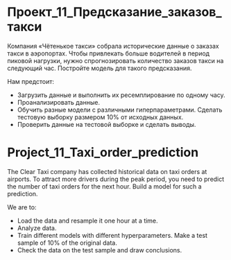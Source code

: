 # Проект_11_Предсказание_заказов_такси

Компания «Чётенькое такси» собрала исторические данные о заказах такси в аэропортах. Чтобы привлекать больше водителей в период пиковой нагрузки, нужно спрогнозировать количество заказов такси на следующий час. Постройте модель для такого предсказания.

Нам предстоит:

- Загрузить данные и выполнить их ресемплирование по одному часу.
- Проанализировать данные.
- Обучить разные модели с различными гиперпараметрами. Сделать тестовую выборку размером 10% от исходных данных.
- Проверить данные на тестовой выборке и сделать выводы.

# Project_11_Taxi_order_prediction  

The Clear Taxi company has collected historical data on taxi orders at airports. To attract more drivers during the peak period, you need to predict the number of taxi orders for the next hour. Build a model for such a prediction.

We are to:

- Load the data and resample it one hour at a time.
- Analyze data.
- Train different models with different hyperparameters. Make a test sample of 10% of the original data.
- Check the data on the test sample and draw conclusions.
